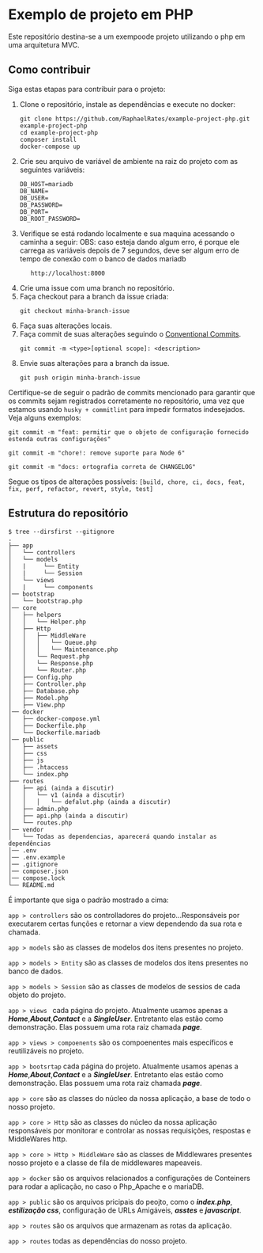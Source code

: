 ﻿# Exemplo de projeto em PHP

Este repositório destina-se a um exempoode projeto utilizando o php em uma arquitetura MVC.

## Como contribuir

Siga estas etapas para contribuir para o projeto:

1. Clone o repositório, instale as dependências e execute no docker:
   ```shell
   git clone https://github.com/RaphaelRates/example-project-php.git example-project-php
   cd example-project-php
   composer install
   docker-compose up
   ```
2. Crie seu arquivo de variável de ambiente na raiz do projeto com as seguintes variáveis:
    ```shell
   DB_HOST=mariadb
   DB_NAME=
   DB_USER=
   DB_PASSWORD=
   DB_PORT=
   DB_ROOT_PASSWORD=
   ```
3. Verifique se está rodando localmente e sua maquina acessando o caminha a seguir:
OBS: caso esteja dando algum erro, é porque ele carrega as variáveis depois de 7 segundos, deve ser algum erro de tempo de conexão com o banco de dados mariadb
   ```shell
      http://localhost:8000
      ```
4. Crie uma issue com uma branch no repositório.
5. Faça checkout para a branch da issue criada:
   ```shell
   git checkout minha-branch-issue
   ```
6. Faça suas alterações locais.
7. Faça commit de suas alterações seguindo o [Conventional Commits](https://www.conventionalcommits.org/pt-br/v1.0.0/).
   ```shell
   git commit -m <type>[optional scope]: <description>
   ```
8. Envie suas alterações para a branch da issue.
   ```shell
   git push origin minha-branch-issue
   ```

Certifique-se de seguir o padrão de commits mencionado para garantir que os commits sejam registrados corretamente no repositório, uma vez que estamos usando `husky + commitlint` para impedir formatos indesejados. Veja alguns exemplos:


```shell
git commit -m "feat: permitir que o objeto de configuração fornecido estenda outras configurações"
```

```shell
git commit -m "chore!: remove suporte para Node 6"
```

```shell
git commit -m "docs: ortografia correta de CHANGELOG"
```

Segue os tipos de alterações possíveis: `[build, chore, ci, docs, feat, fix, perf, refactor, revert, style, test]`


## Estrutura do repositório

```shell
$ tree --dirsfirst --gitignore
.
├── app
│   └── controllers
│   └── models
│   |     └── Entity
│   |     └── Session
│   └── views
│   |     └── components
│── bootstrap
│   └── bootstrap.php
│── core
│   ├── helpers
│   │   └── Helper.php
│   ├── Http
│   │   ├── MiddleWare
│   │   │   └── Queue.php
│   │   │   └── Maintenance.php
│   │   └── Request.php
│   │   └── Response.php
│   │   └── Router.php
│   ├── Config.php
│   ├── Controller.php
│   ├── Database.php
│   ├── Model.php
│   ├── View.php
│── docker
│   ├── docker-compose.yml
│   ├── Dockerfile.php
│   └── Dockerfile.mariadb
│── public
│   ├── assets
│   ├── css
│   ├── js
│   ├── .htaccess
│   └── index.php
├── routes
│   ├── api (ainda a discutir)
│   │   └── v1 (ainda a discutir)
│   │   │   └── defalut.php (ainda a discutir)
│   ├── admin.php
│   ├── api.php (ainda a discutir)
│   └── routes.php
│── vendor
│   └── Todas as dependencias, aparecerá quando instalar as dependências
│── .env
│── .env.example
│── .gitignore
│── composer.json
│── compose.lock
└── README.md

```

É importante que siga o padrão mostrado a cima:

`app > controllers` são os controlladores do projeto...Responsáveis por executarem certas funções e retornar a view dependendo da sua rota e chamada.

`app > models` são as classes de modelos dos itens presentes no projeto.

`app > models > Entity` são as classes de modelos dos itens presentes no banco de dados.

`app > models > Session` são as classes de modelos de sessios de cada objeto do projeto.

`app > views ` cada página do projeto. Atualmente usamos apenas a ***Home***,***About***,***Contact*** e a ***SingleUser***. Entretanto elas estão como demonstração. Elas possuem uma rota raiz chamada ***page***. 

`app > views > compoenents` são os compoenentes mais específicos e reutilizáveis no projeto.

`app > bootsrtap` cada página do projeto. Atualmente usamos apenas a ***Home***,***About***,***Contact*** e a ***SingleUser***. Entretanto elas estão como demonstração. Elas possuem uma rota raiz chamada ***page***. 

`app > core` são as classes do núcleo da nossa aplicação, a base de todo o nosso projeto.

`app > core > Http` são as classes do núcleo da nossa aplicação responsáveis por monitorar e controlar as nossas requisições, respostas e MiddleWares http.

`app > core > Http > MiddleWare` são as classes de Middlewares presentes nosso projeto e a classe de fila de middlewares mapeaveis.

`app > docker` são os arquivos relacionados a configurações de Conteiners para rodar a aplicação, no caso o Php_Apache e o mariaDB.

`app > public` são os arquivos pricipais do peojto, como o ***index.php***, ***estilização css***, configuração de URLs Amigáveis, ***asstes*** e ***javascript***.

`app > routes` são os arquivos que armazenam as rotas da aplicação.

`app > routes` todas as dependências do nosso projeto.
